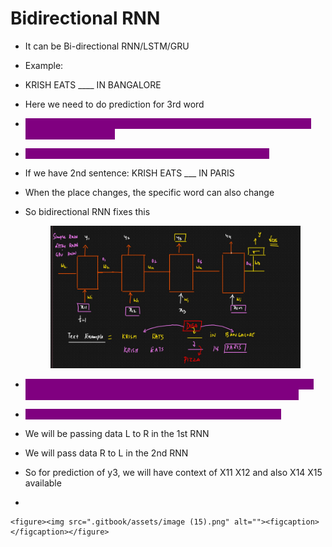 # Bidirectional RNN

* It can be Bi-directional RNN/LSTM/GRU
* &#x20;Example:
* KRISH EATS \_\_\_\_ IN BANGALORE
* Here we need to do prediction for 3rd word
* <mark style="color:purple;background-color:purple;">**For this if we use simple RNN/LSTM/GRU then the prediction will be based on 1st 2 words**</mark>
* <mark style="color:purple;background-color:purple;">**But here we should also need context of upcoming words**</mark>
* If we have 2nd sentence: KRISH EATS \_\_\_ IN PARIS
* When the place changes, the specific word can also change
*   So bidirectional RNN fixes this

    <figure><img src=".gitbook/assets/image (14).png" alt=""><figcaption></figcaption></figure>
* <mark style="color:purple;background-color:purple;">**Here if y3 needs context of the upcoming words, then we will have 1 more RNN which will have words coming in the reverse direction**</mark>
* <mark style="color:purple;background-color:purple;">**Outputs of both RNN will be combined to get the final output**</mark>
* We will be passing data L to R in the 1st RNN
* We will pass data R to L in the 2nd RNN
* So for prediction of y3, we will have context of X11 X12 and also X14 X15 available&#x20;
*

    <figure><img src=".gitbook/assets/image (15).png" alt=""><figcaption></figcaption></figure>
